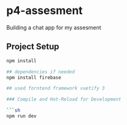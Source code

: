 # p4-assesment
Building a chat app for my assesment

## Project Setup

```sh
npm install

## dependencies if needed
npm install firebase

## used forntend framework vuetify 3

### Compile and Hot-Reload for Development

```sh
npm run dev
```
